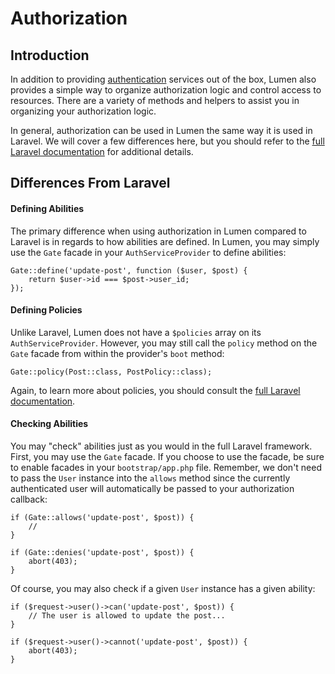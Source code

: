 # Authorization

## Introduction

In addition to providing [authentication](/docs/{{version}}/authentication) services out of the box, Lumen also provides a simple way to organize authorization logic and control access to resources. There are a variety of methods and helpers to assist you in organizing your authorization logic.

In general, authorization can be used in Lumen the same way it is used in Laravel. We will cover a few differences here, but you should refer to the [full Laravel documentation](https://laravel.com/docs/authorization) for additional details.

## Differences From Laravel

#### Defining Abilities

The primary difference when using authorization in Lumen compared to Laravel is in regards to how abilities are defined. In Lumen, you may simply use the `Gate` facade in your `AuthServiceProvider` to define abilities:

    Gate::define('update-post', function ($user, $post) {
        return $user->id === $post->user_id;
    });

#### Defining Policies

Unlike Laravel, Lumen does not have a `$policies` array on its `AuthServiceProvider`. However, you may still call the `policy` method on the `Gate` facade from within the provider's `boot` method:

    Gate::policy(Post::class, PostPolicy::class);

Again, to learn more about policies, you should consult the [full Laravel documentation](https://laravel.com/docs/authorization).

#### Checking Abilities

You may "check" abilities just as you would in the full Laravel framework. First, you may use the `Gate` facade. If you choose to use the facade, be sure to enable facades in your `bootstrap/app.php` file. Remember, we don't need to pass the `User` instance into the `allows` method since the currently authenticated user will automatically be passed to your authorization callback:

    if (Gate::allows('update-post', $post)) {
        //
    }

    if (Gate::denies('update-post', $post)) {
        abort(403);
    }

Of course, you may also check if a given `User` instance has a given ability:

    if ($request->user()->can('update-post', $post)) {
        // The user is allowed to update the post...
    }

    if ($request->user()->cannot('update-post', $post)) {
        abort(403);
    }
